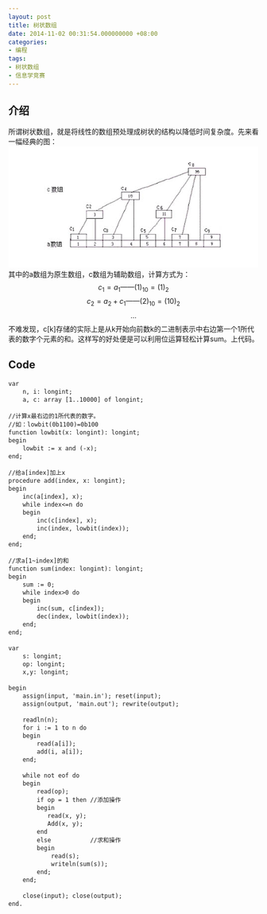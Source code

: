 ```yaml
---
layout: post
title: 树状数组
date: 2014-11-02 00:31:54.000000000 +08:00
categories:
- 编程
tags:
- 树状数组
- 信息学竞赛
---
```

## **介绍**

所谓树状数组，就是将线性的数组预处理成树状的结构以降低时间复杂度。先来看一幅经典的图： ![enter image description here](/assets/TArry1.jpg)  
其中的a数组为原生数组，c数组为辅助数组，计算方式为： $$c_1=a_1——{(1)}_{10}={(1)}_2$$ $$c_2=a_2+c_1——{(2)}_{10}={(10)}_2$$ $$\ldots$$ 不难发现，c[k]存储的实际上是从k开始向前数k的二进制表示中右边第一个1所代表的数字个元素的和。这样写的好处便是可以利用位运算轻松计算sum。上代码。

## **Code**

    var
        n, i: longint;
        a, c: array [1..10000] of longint;

    //计算x最右边的1所代表的数字。
    //如：lowbit(0b1100)=0b100
    function lowbit(x: longint): longint; 
    begin
        lowbit := x and (-x);
    end;

    //给a[index]加上x
    procedure add(index, x: longint);
    begin
        inc(a[index], x);
        while index<=n do 
        begin
            inc(c[index], x);
            inc(index, lowbit(index));
        end;
    end;

    //求a[1~index]的和
    function sum(index: longint): longint;
    begin
        sum := 0;
        while index>0 do
        begin
            inc(sum, c[index]);
            dec(index, lowbit(index));
        end;
    end;

    var
        s: longint;
        op: longint;
        x,y: longint;

    begin
        assign(input, 'main.in'); reset(input);
        assign(output, 'main.out'); rewrite(output);

        readln(n);
        for i := 1 to n do
        begin
            read(a[i]);
            add(i, a[i]);
        end;

        while not eof do
        begin
            read(op);
            if op = 1 then //添加操作
            begin
               read(x, y);
               Add(x, y); 
            end
            else           //求和操作
            begin
                read(s);
                writeln(sum(s));
            end;
        end;

        close(input); close(output);
    end.